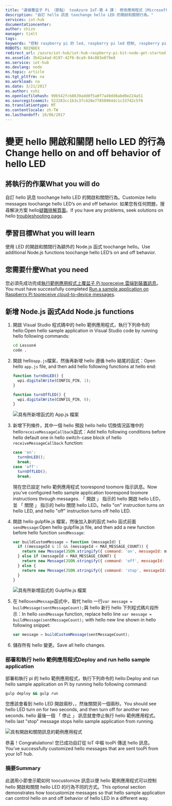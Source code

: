 ```yaml
---
title: "連接覆盆子 Pi （節點） tooAzure IoT-第 4 課： 修改應用程式 |Microsoft 文件"
description: "自訂 hello 訊息 toochange hello LED 的開啟和關閉行為。"
services: iot-hub
documentationcenter: 
author: shizn
manager: timlt
tags: 
keywords: "控制 raspberry pi 的 led, raspberry pi led 控制, raspberry pi 控制 led"
ROBOTS: NOINDEX
redirect_url: /azure/iot-hub/iot-hub-raspberry-pi-kit-node-get-started
ms.assetid: 3b42a4ad-0197-42f6-8ca9-04c883e879e8
ms.service: iot-hub
ms.devlang: node
ms.topic: article
ms.tgt_pltfrm: na
ms.workload: na
ms.date: 3/21/2017
ms.author: xshi
ms.openlocfilehash: 99b542fcb8639add0f5a0f7a49dd8abd0e224a51
ms.sourcegitcommit: 523283cc1b3c37c428e77850964dc1c33742c5f0
ms.translationtype: MT
ms.contentlocale: zh-TW
ms.lasthandoff: 10/06/2017
---
```

# <a name="change-hello-on-and-off-behavior-of-hello-led"></a><span data-ttu-id="b30bb-104">變更 hello 開啟和關閉 hello LED 的行為</span><span class="sxs-lookup"><span data-stu-id="b30bb-104">Change hello on and off behavior of hello LED</span></span>
## <a name="what-you-will-do"></a><span data-ttu-id="b30bb-105">將執行的作業</span><span class="sxs-lookup"><span data-stu-id="b30bb-105">What you will do</span></span>
<span data-ttu-id="b30bb-106">自訂 hello 訊息 toochange hello LED 的開啟和關閉行為。</span><span class="sxs-lookup"><span data-stu-id="b30bb-106">Customize hello messages toochange hello LED’s on and off behavior.</span></span> <span data-ttu-id="b30bb-107">如果您有任何問題，搜尋解決方案 hello[疑難排解頁面](iot-hub-raspberry-pi-kit-node-troubleshooting.md)。</span><span class="sxs-lookup"><span data-stu-id="b30bb-107">If you have any problems, seek solutions on hello [troubleshooting page](iot-hub-raspberry-pi-kit-node-troubleshooting.md).</span></span>

## <a name="what-you-will-learn"></a><span data-ttu-id="b30bb-108">學習目標</span><span class="sxs-lookup"><span data-stu-id="b30bb-108">What you will learn</span></span>
<span data-ttu-id="b30bb-109">使用 LED 的開啟和關閉行為額外的 Node.js 函式 toochange hello。</span><span class="sxs-lookup"><span data-stu-id="b30bb-109">Use additional Node.js functions toochange hello LED’s on and off behavior.</span></span>

## <a name="what-you-need"></a><span data-ttu-id="b30bb-110">您需要什麼</span><span class="sxs-lookup"><span data-stu-id="b30bb-110">What you need</span></span>
<span data-ttu-id="b30bb-111">您必須先成功完成[執行範例應用程式上覆盆子 Pi tooreceive 雲端到裝置訊息](iot-hub-raspberry-pi-kit-node-lesson4-send-cloud-to-device-messages.md)。</span><span class="sxs-lookup"><span data-stu-id="b30bb-111">You must have successfully completed [Run a sample application on Raspberry Pi tooreceive cloud-to-device messages](iot-hub-raspberry-pi-kit-node-lesson4-send-cloud-to-device-messages.md).</span></span>

## <a name="add-nodejs-functions"></a><span data-ttu-id="b30bb-112">新增 Node.js 函式</span><span class="sxs-lookup"><span data-stu-id="b30bb-112">Add Node.js functions</span></span>
1. <span data-ttu-id="b30bb-113">開啟 Visual Studio 程式碼中的 hello 範例應用程式，執行下列命令的 hello:</span><span class="sxs-lookup"><span data-stu-id="b30bb-113">Open hello sample application in Visual Studio code by running hello following commands:</span></span>
   
   ```bash
   cd Lesson4
   code .
   ```
2. <span data-ttu-id="b30bb-114">開啟 hello`app.js`檔案，然後再新增 hello 遵循 hello 結尾的函式：</span><span class="sxs-lookup"><span data-stu-id="b30bb-114">Open hello `app.js` file, and then add hello following functions at hello end:</span></span>
   
   ```javascript
   function turnOnLED() {
     wpi.digitalWrite(CONFIG_PIN, 1);
   }
   
   function turnOffLED() {
     wpi.digitalWrite(CONFIG_PIN, 0);
   }
   ```
   
   ![具有所新增函式的 App.js 檔案](media/iot-hub-raspberry-pi-lessons/lesson4/updated_app_js.png)
3. <span data-ttu-id="b30bb-116">新增下列條件，其中一個 hello 預設 hello hello 切換情況區塊中的 hello`receiveMessageCallback`函式：</span><span class="sxs-lookup"><span data-stu-id="b30bb-116">Add hello following conditions before hello default one in hello switch-case block of hello `receiveMessageCallback` function:</span></span>
   
   ```javascript
   case 'on':
     turnOnLED();
     break;
   case 'off':
     turnOffLED();
     break;
   ```
   
   <span data-ttu-id="b30bb-117">現在您已設定 hello 範例應用程式 toorespond toomore 指示訊息。</span><span class="sxs-lookup"><span data-stu-id="b30bb-117">Now you’ve configured hello sample application toorespond toomore instructions through messages.</span></span> <span data-ttu-id="b30bb-118">「 開啟 」 指示的 hello 開啟 hello LED，並 「 關閉 」 指示的 hello 關閉 hello LED。</span><span class="sxs-lookup"><span data-stu-id="b30bb-118">hello "on" instruction turns on hello LED, and hello "off" instruction turns off hello LED.</span></span>
4. <span data-ttu-id="b30bb-119">開啟 hello gulpfile.js 檔案，然後加入新的函式 hello 函式前面`sendMessage`:</span><span class="sxs-lookup"><span data-stu-id="b30bb-119">Open hello gulpfile.js file, and then add a new function before hello function `sendMessage`:</span></span>
   
   ```javascript
   var buildCustomMessage = function (messageId) {
     if ((messageId & 1) && (messageId < MAX_MESSAGE_COUNT)) {
       return new Message(JSON.stringify({ command: 'on', messageId: messageId }));
     } else if (messageId < MAX_MESSAGE_COUNT) {
       return new Message(JSON.stringify({ command: 'off', messageId: messageId }));
     } else {
       return new Message(JSON.stringify({ command: 'stop', messageId: messageId }));
     }
   }
   ```
   
   ![具有所新增函式的 Gulpfile.js 檔案](media/iot-hub-raspberry-pi-lessons/lesson4/updated_gulpfile.png)
5. <span data-ttu-id="b30bb-121">在 hello`sendMessage`函式中，取代 hello 一行`var message = buildMessage(sentMessageCount);`與 hello 新行 hello 下列程式碼片段所示：</span><span class="sxs-lookup"><span data-stu-id="b30bb-121">In hello `sendMessage` function, replace hello line `var message = buildMessage(sentMessageCount);` with hello new line shown in hello following snippet:</span></span>
   
   ```javascript
   var message = buildCustomMessage(sentMessageCount);
   ```
6. <span data-ttu-id="b30bb-122">儲存所有 hello 變更。</span><span class="sxs-lookup"><span data-stu-id="b30bb-122">Save all hello changes.</span></span>

### <a name="deploy-and-run-hello-sample-application"></a><span data-ttu-id="b30bb-123">部署和執行 hello 範例應用程式</span><span class="sxs-lookup"><span data-stu-id="b30bb-123">Deploy and run hello sample application</span></span>
<span data-ttu-id="b30bb-124">部署和執行 pi 的 hello 範例應用程式，執行下列命令的 hello:</span><span class="sxs-lookup"><span data-stu-id="b30bb-124">Deploy and run hello sample application on Pi by running hello following command:</span></span>

```bash
gulp deploy && gulp run
```

<span data-ttu-id="b30bb-125">您應該會看到 hello LED 開啟兩秒，，然後關閉另一個兩秒。</span><span class="sxs-lookup"><span data-stu-id="b30bb-125">You should see hello LED turn on for two seconds, and then turn off for another two seconds.</span></span> <span data-ttu-id="b30bb-126">hello 最後一個 「 停止 」 訊息就會停止執行 hello 範例應用程式。</span><span class="sxs-lookup"><span data-stu-id="b30bb-126">hello last "stop" message stops hello sample application from running.</span></span>

![具有開啟和關閉訊息的範例應用程式](media/iot-hub-raspberry-pi-lessons/lesson4/gulp_on_and_off.png)

<span data-ttu-id="b30bb-128">恭喜！</span><span class="sxs-lookup"><span data-stu-id="b30bb-128">Congratulations!</span></span> <span data-ttu-id="b30bb-129">您已成功自訂從 IoT 中樞 tooPi 傳送 hello 訊息。</span><span class="sxs-lookup"><span data-stu-id="b30bb-129">You’ve successfully customized hello messages that are sent tooPi from your IoT hub.</span></span>

### <a name="summary"></a><span data-ttu-id="b30bb-130">摘要</span><span class="sxs-lookup"><span data-stu-id="b30bb-130">Summary</span></span>
<span data-ttu-id="b30bb-131">此選用小節會示範如何 toocustomize 訊息以便 hello 範例應用程式可以控制 hello 開啟和關閉 hello LED 的行為不同的方式。</span><span class="sxs-lookup"><span data-stu-id="b30bb-131">This optional section demonstrates how toocustomize messages so that hello sample application can control hello on and off behavior of hello LED in a different way.</span></span>

